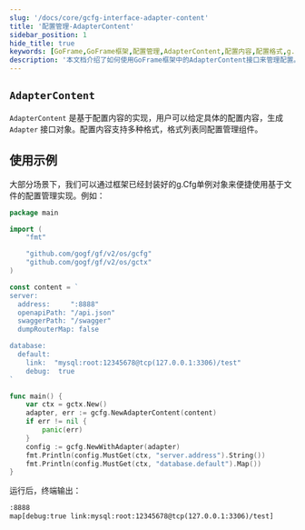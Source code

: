 ```yaml
---
slug: '/docs/core/gcfg-interface-adapter-content'
title: '配置管理-AdapterContent'
sidebar_position: 1
hide_title: true
keywords: [GoFrame,GoFrame框架,配置管理,AdapterContent,配置内容,配置格式,g.Cfg单例,gcfg,配置示例,Golang框架]
description: '本文档介绍了如何使用GoFrame框架中的AdapterContent接口来管理配置。用户可以通过给定具体的配置内容生成相应的Adapter接口对象，支持多种格式。通过示例代码展示了如何使用g.Cfg单例对象进行基于文件的配置管理。'
---
```


## `AdapterContent`

`AdapterContent` 是基于配置内容的实现，用户可以给定具体的配置内容，生成 `Adapter` 接口对象。配置内容支持多种格式，格式列表同配置管理组件。

## 使用示例

大部分场景下，我们可以通过框架已经封装好的g.Cfg单例对象来便捷使用基于文件的配置管理实现。例如：

```go
package main

import (
    "fmt"

    "github.com/gogf/gf/v2/os/gcfg"
    "github.com/gogf/gf/v2/os/gctx"
)

const content = `
server:
  address:     ":8888"
  openapiPath: "/api.json"
  swaggerPath: "/swagger"
  dumpRouterMap: false

database:
  default:
    link:  "mysql:root:12345678@tcp(127.0.0.1:3306)/test"
    debug:  true
`

func main() {
    var ctx = gctx.New()
    adapter, err := gcfg.NewAdapterContent(content)
    if err != nil {
        panic(err)
    }
    config := gcfg.NewWithAdapter(adapter)
    fmt.Println(config.MustGet(ctx, "server.address").String())
    fmt.Println(config.MustGet(ctx, "database.default").Map())
}
```

运行后，终端输出：

```html
:8888
map[debug:true link:mysql:root:12345678@tcp(127.0.0.1:3306)/test]
```
